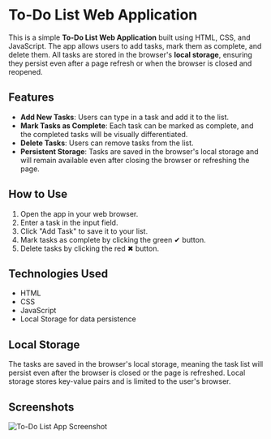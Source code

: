 # To-Do List Web Application

This is a simple **To-Do List Web Application** built using HTML, CSS, and JavaScript. The app allows users to add tasks, mark them as complete, and delete them. All tasks are stored in the browser's **local storage**, ensuring they persist even after a page refresh or when the browser is closed and reopened.

## Features

- **Add New Tasks**: Users can type in a task and add it to the list.
- **Mark Tasks as Complete**: Each task can be marked as complete, and the completed tasks will be visually differentiated.
- **Delete Tasks**: Users can remove tasks from the list.
- **Persistent Storage**: Tasks are saved in the browser's local storage and will remain available even after closing the browser or refreshing the page.

## How to Use

1. Open the app in your web browser.
2. Enter a task in the input field.
3. Click "Add Task" to save it to your list.
4. Mark tasks as complete by clicking the green ✔ button.
5. Delete tasks by clicking the red ✖ button.

## Technologies Used

- HTML
- CSS
- JavaScript
- Local Storage for data persistence

## Local Storage

The tasks are saved in the browser's local storage, meaning the task list will persist even after the browser is closed or the page is refreshed. Local storage stores key-value pairs and is limited to the user's browser.

## Screenshots

![To-Do List App Screenshot]([https://github.com/Mystify7777/MinorProjects/blob/main/To-Do-app/thumbnailtdl.png])

